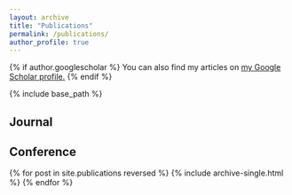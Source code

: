 ```yaml
---
layout: archive
title: "Publications"
permalink: /publications/
author_profile: true
---
```


{% if author.googlescholar %}
  You can also find my articles on <u><a href="{{author.googlescholar}}">my Google Scholar profile</a>.</u>
{% endif %}

{% include base_path %}

<h2>Journal</h2>



<h2>Conference</h2>

{% for post in site.publications reversed %}
  {% include archive-single.html %}
{% endfor %}

